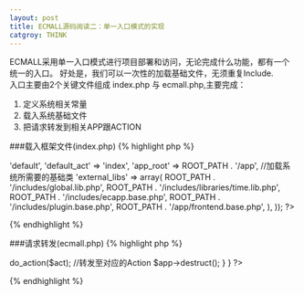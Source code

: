 ```yaml
---
layout: post
title: ECMALL源码阅读二：单一入口模式的实现
catgroy: THINK
---
```


ECMALL采用单一入口模式进行项目部署和访问，无论完成什么功能，都有一个统一的入口。 好处是，我们可以一次性的加载基础文件，无须重复Include.     
入口主要由2个关键文件组成 index.php 与 ecmall.php,主要完成：  

1. 定义系统相关常量
2. 载入系统基础文件
3. 把请求转发到相关APP跟ACTION

###载入框架文件(index.php)
{% highlight php %}
<?php
    //载入框架入口文件
	include(ROOT_PATH . '/eccore/ecmall.php');  
	/* 启动ECMall */  
	ECMall::startup(array(  
	//设置路径、变量	
		'default_app'   =>  'default',  
		'default_act'   =>  'index',  
		'app_root'      =>  ROOT_PATH . '/app',  
	//加载系统所需要的基础类  
		'external_libs' =>  array(  
			ROOT_PATH . '/includes/global.lib.php',  
			ROOT_PATH . '/includes/libraries/time.lib.php',  
			ROOT_PATH . '/includes/ecapp.base.php',  
			ROOT_PATH . '/includes/plugin.base.php',  
			ROOT_PATH . '/app/frontend.base.php',
		),  
	)); 
?>
{% endhighlight %}

###请求转发(ecmall.php)
{% highlight php %}
<?php
class ECMall  
{  
    /* 启动 */  
    function startup($config = array())  
    {  
        /* 加载初始化文件 */  
        require(ROOT_PATH . '/eccore/controller/app.base.php');     //基础控制器类  
        require(ROOT_PATH . '/eccore/model/model.base.php');   //模型基础类  
 
        if (!emptyempty($config['external_libs']))  
        {  
            foreach ($config['external_libs'] as $lib)  
            {  
                require($lib);  
            }  
        }  
        /* 数据过滤 */  
        if (!get_magic_quotes_gpc())  
        {  
            $_GET   = addslashes_deep($_GET);  
            $_POST  = addslashes_deep($_POST);  
            $_COOKIE= addslashes_deep($_COOKIE);  
        }  
  
        /* 获得请求的app与action */  
        $default_app = $config['default_app'] ? $config['default_app'] : 'default';  
        $default_act = $config['default_act'] ? $config['default_act'] : 'index';  
  
        $app    = isset($_REQUEST['app']) ? trim($_REQUEST['app']) : $default_app;  
        $act    = isset($_REQUEST['act']) ? trim($_REQUEST['act']) : $default_act;  
  
        $app_file = $config['app_root'] . "/{$app}.app.php";  
        if (!is_file($app_file))  
        {  
            exit('Missing controller');  
        }
		/* 加载对应的app文件 */
        require($app_file);  
        define('APP', $app);  
        define('ACT', $act);  
        $app_class_name = ucfirst($app) . 'App';  
  
        /* 实例化app控制器 */  
        $app     = new $app_class_name();  
        c($app);  
        $app->do_action($act);        //转发至对应的Action  
        $app->destruct();  
    }  
} 
?>
{% endhighlight %}